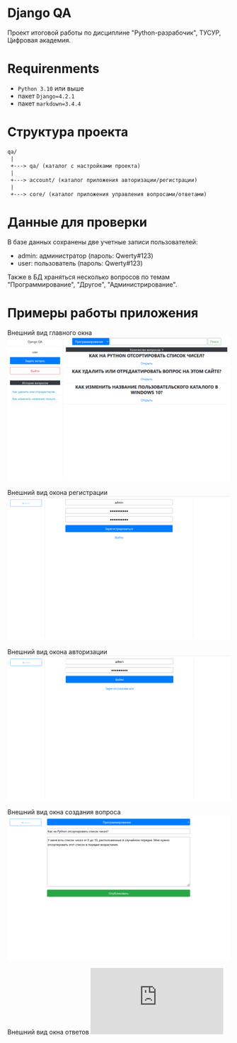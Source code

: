 # Django QA

Проект итоговой работы по дисциплине "Python-разрабочик", ТУСУР, Цифровая академия.
<!---->

# Requirenments

- `Python 3.10` или выше
- пакет `Django=4.2.1`
- пакет `markdown=3.4.4`
<!---->

# Структура проекта

```
qa/
 |
 +---> qa/ (каталог с настройками проекта)
 | 
 +---> account/ (каталог приложения авторизации/регистрации)
 |
 +---> core/ (каталог приложения управления вопросами/ответами)
```
<!---->

# Данные для проверки

В базе данных сохранены две учетные записи пользователей:
- admin: администратор (пароль: Qwerty#123)
- user: пользователь (пароль: Qwerty#123)
<!---->
Также в БД храняться несколько вопросов по темам "Программирование", "Другое", "Администрирование".
<!---->

# Примеры работы приложения

Внешний вид главного окна
![mainpage](https://github.com/internetProhozhij/django_qa/blob/master/qa/screenshots/main.png)

Внешний вид окона регистрации 
![regpage](https://github.com/internetProhozhij/django_qa/blob/master/qa/screenshots/reg.png)

Внешний вид окона авторизации
![authpage](https://github.com/internetProhozhij/django_qa/blob/master/qa/screenshots/auth.png)

Внешний вид окна создания вопроса
![questionpage](https://github.com/internetProhozhij/django_qa/blob/master/qa/screenshots/question.png)

Внешний вид окна ответов
![answerpage](https://github.com/internetProhozhij/django_qa/edit/master/qa/README.md)
